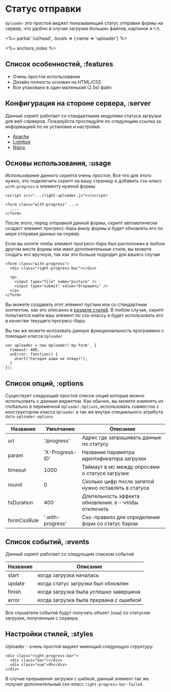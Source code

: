 # Статус отправки

`Uploader` это простой виджет показывающий статус отправки формы на сервер,
что удобно в случае загрузки больших файлов, картинок и т.п.

<%= partial '/ui/head', :locals => {:name => 'uploader'} %>

<%= anchors_index %>

## Список особенностей, :features

* Очень простое использование
* Дизайн полность основан на HTML/CSS
* Все упаковано в один маленький (2.5к) файл

## Конфигурация на стороне сервера, :server

Данный скрипт работает со стандартными модулями статуса загрузки для
веб-серверов. Пожалуйста проследуйте по следующим ссылка за информацией по их
установке и настройке.

* [Apache](http://drogomir.com/blog/2008/6/18/upload-progress-bar-with-mod_passenger-and-apache)
* [Lighttpd](http://upload.lighttpd.net)
* [Nginx](http://wiki.nginx.org/NginxHttpUploadProgressModule)


## Основы использования, :usage

Использование данного скрипта очень простое. Все что для этого нужно, это
подключить скрипт на вашу страницу и добавить css-класс `with-progress` к
элементу нужной формы

    <script src=".../right-uploader.js"></script>

    <form class="with-progress" ...>
      ....
    </form>

После этого, перед отправкой данной формы, скрипт автоматически создаст
элемент прогресс-бара _внизу_ формы и будет обновлять его по мере отправки
данных на сервер.

Если вы хотите чтобы элемент прогресс-бара был расположен в любом другом месте
формы или имел дополнительные стили, вы можете создать его вручную, так как
это больше подходит для вашего случая

    <form class="with-progress">
      <div class="right-progress-bar"></div>

      <p>
        <input type="file" name="picture" />
        <input type="submit" value="Отправить" />
      </p>
    </form>

Вы можете создавать этот элемент пустым или со стандартным контентом, как это
описанно в [разделе стилей](#styles). В любом случае, скрипт попытается найти
ваш элемент по css-классу и будет использовать его в качестве текущего
прогресс-бара.

Вы так же можете испозовать данную функциональность программно с помощью
класса `Uploader`

    var uploader = new Uploader('my-form', {
      timeout: 400,
      onError: function() {
        alert("Сегодня ваши не пляшут");
      }
    });


## Список опций, :options

Существует следующий простой список опций которые можно использовать с данным
виджетом. Как обычно, вы можете изменять их глобально в переменной
`Uploader.Options`, использовать совместно с конструктором класса `Uploader`
а так же внутри специального атрибута `data-uploader-options`

Название    | Умолчание        | Описание
------------|------------------|----------------------------------------------
url         | '/progress'      | Адрес где запрашивать данные по статусу
param       | 'X-Progress-ID'  | Название параметра идентификатора загрузки
timeout     | 1000             | Таймаут в мс между опросами о статусе загрузки
round       | 0                | Сколько цифр после запятой нужно оставлять в статусе
fxDuration  | 400              | Длительность эффекта обновления. `0` - чтобы отключить
formCssRule | '.with-progress' | Css-правило для определения форм со статус баром


## Список событий, :events

Данный скрипт работает со следующим списком событий

Название | Описание
---------|--------------------------------------------------------
start    | когда загрузка началась
update   | когда статус загрузки был обновлен
finish   | когда загрузка была _успешно_ завершена
error    | когда загрузка была прервана _с ошибкой_

Все слушатели событий будут получать объект (хзш) со статусом загрузки,
полученным с сервера.


## Настройки стилей, :styles

Uploader - очень простой виджет имеющий следующую структуру:

    <div class="right-progress-bar">
      <div class="bar"></div>
      <div class="num">0%</div>
    </div>

В случае прерывания загрузки с шибкой, данный элемент так же получит
дополнительный css-класс `right-progress-bar-failed`.







